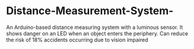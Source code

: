 # Distance-Measurement-System-
An Arduino-based distance measuring system with a luminous sensor. It shows danger on an LED when an object enters the periphery. Can reduce the risk of 18% accidents occurring due to vision impaired
